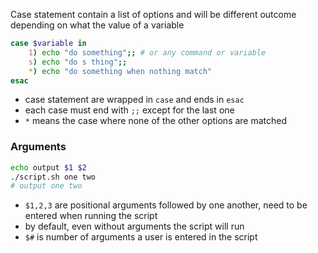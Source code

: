 Case statement contain a list of options and will be different outcome depending on what the value of a variable
```bash
case $variable in
	1) echo "do something";; # or any command or variable
	s) echo "do s thing";;
	*) echo "do something when nothing match"
esac
```
- case statement are wrapped in `case` and ends in `esac`
- each case must end with `;;` except for the last one
- `*` means the case where none of the other options are matched

### Arguments
```bash
echo output $1 $2
./script.sh one two
# output one two
```
- `$1,2,3` are positional arguments followed by one another, need to be entered when running the script
- by default, even without arguments the script will run
- `$#` is number of arguments a user is entered in the script
